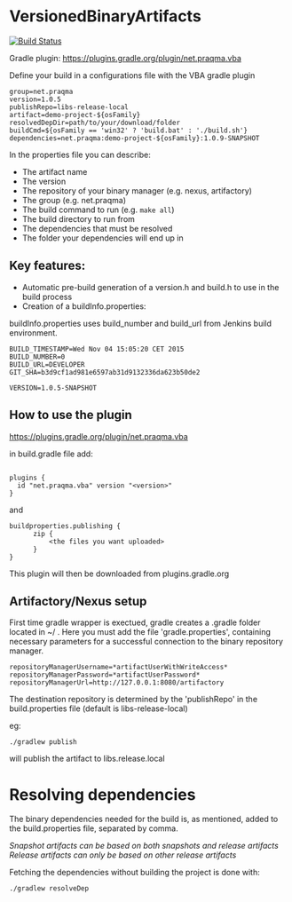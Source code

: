 # VersionedBinaryArtifacts

[![Build Status](https://travis-ci.org/Praqma/VersionedBinaryArtifacts.svg?branch=develop)](https://travis-ci.org/Praqma/VersionedBinaryArtifacts)

Gradle plugin: https://plugins.gradle.org/plugin/net.praqma.vba

Define your build in a configurations file with the VBA gradle plugin

````
group=net.praqma
version=1.0.5
publishRepo=libs-release-local
artifact=demo-project-${osFamily}
resolvedDepDir=path/to/your/download/folder
buildCmd=${osFamily == 'win32' ? 'build.bat' : './build.sh'}
dependencies=net.praqma:demo-project-${osFamily}:1.0.9-SNAPSHOT
````

In the properties file you can describe:

 - The artifact name
 - The version
 - The repository of your binary manager (e.g. nexus, artifactory)
 - The group (e.g. net.praqma)
 - The build command to run (e.g. `make all`)
 - The build directory to run from
 - The dependencies that must be resolved
 - The folder your dependencies will end up in

## Key features:

 - Automatic pre-build generation of a version.h and build.h to use in the build process
 - Creation of a buildInfo.properties:

buildInfo.properties uses build_number and build_url from Jenkins build environment.

````
BUILD_TIMESTAMP=Wed Nov 04 15:05:20 CET 2015
BUILD_NUMBER=0
BUILD_URL=DEVELOPER
GIT_SHA=b3d9cf1ad981e6597ab31d9132336da623b50de2

VERSION=1.0.5-SNAPSHOT
````


## How to use the plugin

https://plugins.gradle.org/plugin/net.praqma.vba

in build.gradle file add:

````

plugins {
  id "net.praqma.vba" version "<version>"
}
````

and
````
buildproperties.publishing {
      zip {
          <the files you want uploaded>
      }
}
 ````


This plugin will then be downloaded from plugins.gradle.org

## Artifactory/Nexus setup


First time gradle wrapper is exectued, gradle creates a .gradle folder located in ~/ . Here you must add the file 'gradle.properties', containing necessary parameters for a successful connection to the binary repository manager.

 ````
repositoryManagerUsername=*artifactUserWithWriteAccess*
repositoryManagerPassword=*artifactUserPassword*
repositoryManagerUrl=http://127.0.0.1:8080/artifactory
 ````

The destination repository is determined by the 'publishRepo' in the build.properties file (default is libs-release-local)

eg:

````
./gradlew publish
````
will publish the artifact to libs.release.local


# Resolving dependencies
The binary dependencies needed for the build is, as mentioned, added to the build.properties file, separated by comma.  

_Snapshot artifacts can be based on both snapshots and release artifacts_
_Release artifacts can only be based on other release artifacts_  

Fetching the dependencies without building the project is done with:

`./gradlew resolveDep`
